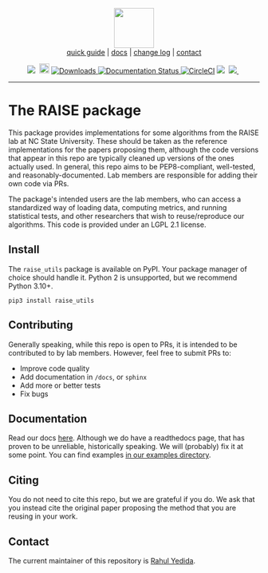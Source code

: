 <p align="center">
<img src="logo.png" height="80px" /><br />
<a href="https://github.com/yrahul3910/raise/tree/master/docs">quick guide</a>  |
<a href="https://raise.readthedocs.io/en/latest/">docs</a>  |
<a href="https://github.com/yrahul3910/raise/blob/master/CHANGES.md">change log</a>  |
<a href="mailto:r.yedida@pm.me">contact</a>
</p>
<p align="center">
<img src="https://img.shields.io/badge/license-LGPL-green.svg">&nbsp;
<a href="https://badge.fury.io/py/raise-utils"><img src="https://badge.fury.io/py/raise-utils.svg" alt="PyPI version" height="20"></a>
<a href="https://pepy.tech/project/raise-utils"><img src="https://static.pepy.tech/badge/raise-utils" alt="Downloads" />
<a href='https://raise.readthedocs.io/en/latest/?badge=latest'>
    <img src='https://readthedocs.org/projects/raise/badge/?version=latest' alt='Documentation Status' />
</a>
<a href="https://circleci.com/gh/yrahul3910/raise/tree/master"><img src="https://circleci.com/gh/yrahul3910/raise/tree/master.svg?style=svg" alt="CircleCI" /></a>
<a href="https://app.codacy.com/gh/yrahul3910/raise/dashboard?utm_source=gh&utm_medium=referral&utm_content=&utm_campaign=Badge_grade"><img src="https://app.codacy.com/project/badge/Grade/a777f84abcfa41ccaefaf4325d2d5e3b"/></a>&nbsp;
<a href="https://codecov.io/gh/yrahul3910/raise">
    <img src="https://codecov.io/gh/yrahul3910/raise/branch/master/graph/badge.svg?token=6U8KR6PYZA"/>
</a>&nbsp;
</p> <hr />

# The RAISE package

This package provides implementations for some algorithms from the RAISE lab at NC State University. These should be taken as the reference implementations for the papers proposing them, although the code versions that appear in this repo are typically cleaned up versions of the ones actually used. In general, this repo aims to be PEP8-compliant, well-tested, and reasonably-documented. Lab members are responsible for adding their own code via PRs.

The package's intended users are the lab members, who can access a standardized way of loading data, computing metrics, and running statistical tests, and other researchers that wish to reuse/reproduce our algorithms. This code is provided under an LGPL 2.1 license.

## Install

The `raise_utils` package is available on PyPI. Your package manager of choice should handle it. Python 2 is unsupported, but we recommend Python 3.10+.

```
pip3 install raise_utils
```

## Contributing

Generally speaking, while this repo is open to PRs, it is intended to be contributed to by lab members. However, feel free to submit PRs to:
* Improve code quality
* Add documentation in `/docs`, or `sphinx`
* Add more or better tests
* Fix bugs

## Documentation

Read our docs [here](https://github.com/yrahul3910/raise/tree/master/docs). Although we do have a readthedocs page, that has proven to be unreliable, historically speaking. We will (probably) fix it at some point.
You can find examples [in our examples directory](https://github.com/yrahul3910/raise/tree/master/raise_utils/examples).

## Citing

You do not need to cite this repo, but we are grateful if you do. We ask that you instead cite the original paper proposing the method that you are reusing in your work.

## Contact

The current maintainer of this repository is [Rahul Yedida](https://ryedida.me).
